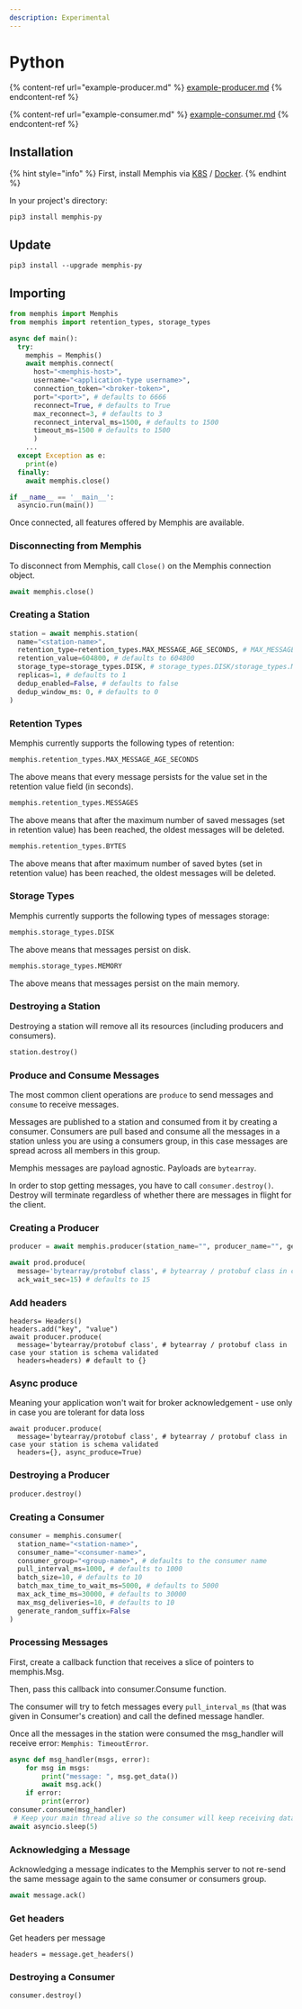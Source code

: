 ```yaml
---
description: Experimental
---
```


# Python

{% content-ref url="example-producer.md" %}
[example-producer.md](example-producer.md)
{% endcontent-ref %}

{% content-ref url="example-consumer.md" %}
[example-consumer.md](example-consumer.md)
{% endcontent-ref %}

## Installation

{% hint style="info" %}
First, install Memphis via [K8S](../../deployment/kubernetes.md) / [Docker](../../deployment/docker-compose.md).
{% endhint %}

In your project's directory:

```
pip3 install memphis-py
```

## Update

```
pip3 install --upgrade memphis-py
```

## Importing

```python
from memphis import Memphis
from memphis import retention_types, storage_types
```

```python
async def main():
  try:
    memphis = Memphis()
    await memphis.connect(
      host="<memphis-host>",
      username="<application-type username>",
      connection_token="<broker-token>",
      port="<port>", # defaults to 6666
      reconnect=True, # defaults to True
      max_reconnect=3, # defaults to 3
      reconnect_interval_ms=1500, # defaults to 1500
      timeout_ms=1500 # defaults to 1500
      )
    ...
  except Exception as e:
    print(e)
  finally:
    await memphis.close()

if __name__ == '__main__':
  asyncio.run(main())
```

Once connected, all features offered by Memphis are available.

### Disconnecting from Memphis

To disconnect from Memphis, call `Close()` on the Memphis connection object.

```python
await memphis.close()
```

### Creating a Station

```python
station = await memphis.station(
  name="<station-name>",
  retention_type=retention_types.MAX_MESSAGE_AGE_SECONDS, # MAX_MESSAGE_AGE_SECONDS/MESSAGES/BYTES. Defaults to MAX_MESSAGE_AGE_SECONDS
  retention_value=604800, # defaults to 604800
  storage_type=storage_types.DISK, # storage_types.DISK/storage_types.MEMORY. Defaults to DISK
  replicas=1, # defaults to 1
  dedup_enabled=False, # defaults to false
  dedup_window_ms: 0, # defaults to 0
)
```

### Retention Types

Memphis currently supports the following types of retention:

```python
memphis.retention_types.MAX_MESSAGE_AGE_SECONDS
```

The above means that every message persists for the value set in the retention value field (in seconds).

```python
memphis.retention_types.MESSAGES
```

The above means that after the maximum number of saved messages (set in retention value) has been reached, the oldest messages will be deleted.

```python
memphis.retention_types.BYTES
```

The above means that after maximum number of saved bytes (set in retention value) has been reached, the oldest messages will be deleted.

### Storage Types

Memphis currently supports the following types of messages storage:

```python
memphis.storage_types.DISK
```

The above means that messages persist on disk.

```python
memphis.storage_types.MEMORY
```

The above means that messages persist on the main memory.

### Destroying a Station

Destroying a station will remove all its resources (including producers and consumers).

```python
station.destroy()
```

### Produce and Consume Messages

The most common client operations are `produce` to send messages and `consume` to receive messages.

Messages are published to a station and consumed from it by creating a consumer. Consumers are pull based and consume all the messages in a station unless you are using a consumers group, in this case messages are spread across all members in this group.

Memphis messages are payload agnostic. Payloads are `bytearray`.

In order to stop getting messages, you have to call `consumer.destroy()`. Destroy will terminate regardless of whether there are messages in flight for the client.

### Creating a Producer

```python
producer = await memphis.producer(station_name="", producer_name="", generate_random_suffix=False)Producing a Message
```

```python
await prod.produce(
  message='bytearray/protobuf class', # bytearray / protobuf class in case your station is schema validated
  ack_wait_sec=15) # defaults to 15
```

### Add headers

```
headers= Headers()
headers.add("key", "value")
await producer.produce(
  message='bytearray/protobuf class', # bytearray / protobuf class in case your station is schema validated
  headers=headers) # default to {}
```

### Async produce

Meaning your application won't wait for broker acknowledgement - use only in case you are tolerant for data loss

```
await producer.produce(
  message='bytearray/protobuf class', # bytearray / protobuf class in case your station is schema validated
  headers={}, async_produce=True)
```

### Destroying a Producer

```python
producer.destroy()
```

### Creating a Consumer

```python
consumer = memphis.consumer(
  station_name="<station-name>",
  consumer_name="<consumer-name>",
  consumer_group="<group-name>", # defaults to the consumer name
  pull_interval_ms=1000, # defaults to 1000
  batch_size=10, # defaults to 10
  batch_max_time_to_wait_ms=5000, # defaults to 5000
  max_ack_time_ms=30000, # defaults to 30000
  max_msg_deliveries=10, # defaults to 10
  generate_random_suffix=False
)
```

### Processing Messages

First, create a callback function that receives a slice of pointers to memphis.Msg.

Then, pass this callback into consumer.Consume function.

The consumer will try to fetch messages every `pull_interval_ms` (that was given in Consumer's creation) and call the defined message handler.

Once all the messages in the station were consumed the msg\_handler will receive error: `Memphis: TimeoutError`.

```python
async def msg_handler(msgs, error):
    for msg in msgs:
        print("message: ", msg.get_data())
        await msg.ack()
    if error:
        print(error)
consumer.consume(msg_handler)
 # Keep your main thread alive so the consumer will keep receiving data
await asyncio.sleep(5)
```

### Acknowledging a Message

Acknowledging a message indicates to the Memphis server to not re-send the same message again to the same consumer or consumers group.

```python
await message.ack()
```

### Get headers

Get headers per message

```
headers = message.get_headers()
```

### Destroying a Consumer

```python
consumer.destroy()
```

